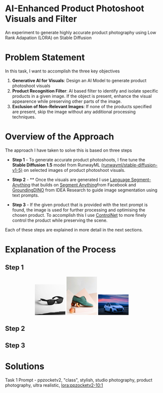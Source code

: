 # AI-Enhanced Product Photoshoot Visuals and Filter

An experiment to generate highly accurate product photography using Low Rank Adapation (LORA) on Stable Diffusion

# Problem Statement

In this task, I want to accomplish the three key objectives
1. **Generative AI for Visuals**: Design an AI Model to generate product photoshoot visuals
2. **Product Recognition Filter**: AI based filter to identify and isolate specific products in a given image. If the object is present, enhance the visual appearence while preserving other parts of the image.
3. **Exclusion of Non-Relevant Images**: If none of the products specified are present, skip the image without any additional processing techniques.

# Overview of the Approach

The approach I have taken to solve this is based on three steps

-  **Step 1** - To generate accurate product photoshoots, I fine tune the **Stable Diffusion 1.5** model from RunwayML [(runwayml/stable-diffusion-v1-5)](https://huggingface.co/runwayml/stable-diffusion-v1-5) on selected images of product photoshoot visuals.  


- **Step 2** - ** Once the visuals are generated I use [Language Segment-Anything](https://github.com/luca-medeiros/lang-segment-anything) that builds on [Segment Anything](https://github.com/facebookresearch/segment-anything)from Facebook and [GroundingDINO](https://github.com/IDEA-Research/GroundingDINO) from IDEA Research to guide image segmentation using text prompts.  

- **Step 3** -  If the given product that is provided with the text prompt is found, the image is used for further processing and optimising the chosen product. To accomplish this I use [ControlNet](https://github.com/lllyasviel/ControlNet) to more finely control the product while preserving the scene.

Each of these steps are explained in more detail in the next sections.

# Explanation of the Process

## Step 1

<p float="left" align="middle">
  <img src="lora_training_images/13.jpg" width="100" />
  <img src="lora_training_images/22.jpg" width="100" /> 
  <img src="lora_training_images/33.jpg" width="100" />
</p>

## Step 2


## Step 3

# Solutions

Task 1 Prompt - ppzocketv2, "class", stylish, studio photography, product photography, ultra realistic, <lora:ppzocketv2-10:1>

